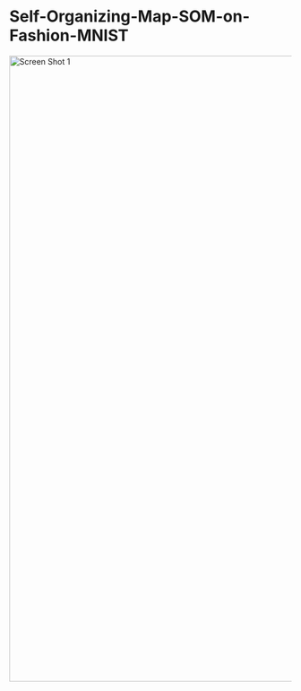 # Self-Organizing-Map-SOM-on-Fashion-MNIST

<img width="1116" alt="Screen Shot 1" src="https://user-images.githubusercontent.com/15584108/212524751-eeae3894-09aa-4a56-b0a1-b96c31dc57e4.png">